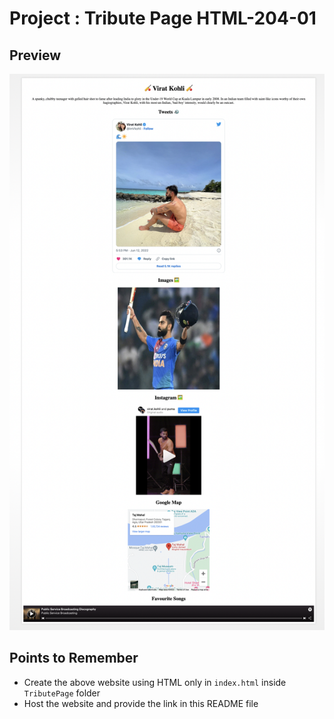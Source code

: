 # Project : Tribute Page HTML-204-01
## Preview
![image](./image.png)

## Points to Remember
- Create the above website using HTML only in ```index.html``` inside ```TributePage``` folder
- Host the website and provide the link in this README file


